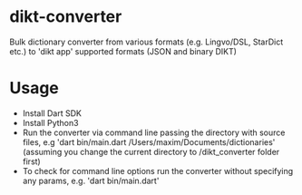 # dikt-converter
Bulk dictionary converter from various formats (e.g. Lingvo/DSL, StarDict etc.) to 'dikt app' supported formats (JSON and binary DIKT)

# Usage
- Install Dart SDK
- Install Python3
- Run the converter via command line passing the directory with source files, e.g 'dart bin/main.dart /Users/maxim/Documents/dictionaries' (assuming you change the current directory to /dikt_converter folder first)
- To check for command line options run the converter without specifying any params, e.g. 'dart bin/main.dart'
